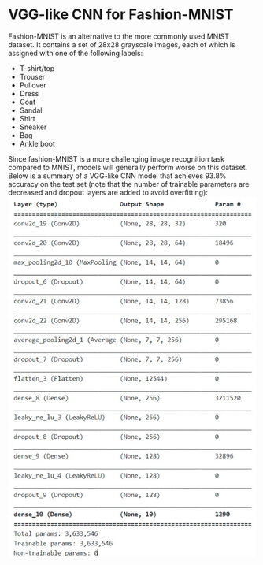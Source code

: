 # VGG-like CNN for Fashion-MNIST

Fashion-MNIST is an alternative to the more commonly used MNIST dataset. It contains a set of 28x28 grayscale images, each of which is assigned with one of the following labels:
* T-shirt/top
* Trouser
* Pullover
* Dress
* Coat
* Sandal
* Shirt
* Sneaker
* Bag
* Ankle boot

Since fashion-MNIST is a more challenging image recognition task compared to MNIST, models will generally perform worse on this dataset. Below is a summary of a VGG-like CNN model that achieves 93.8% accuracy on the test set (note that the number of trainable parameters are decreased and dropout layers are added to avoid overfitting):
![Alt text](https://github.com/Theophylline/fashion_mnist/blob/master/model_summary.jpg "Model Summary")
